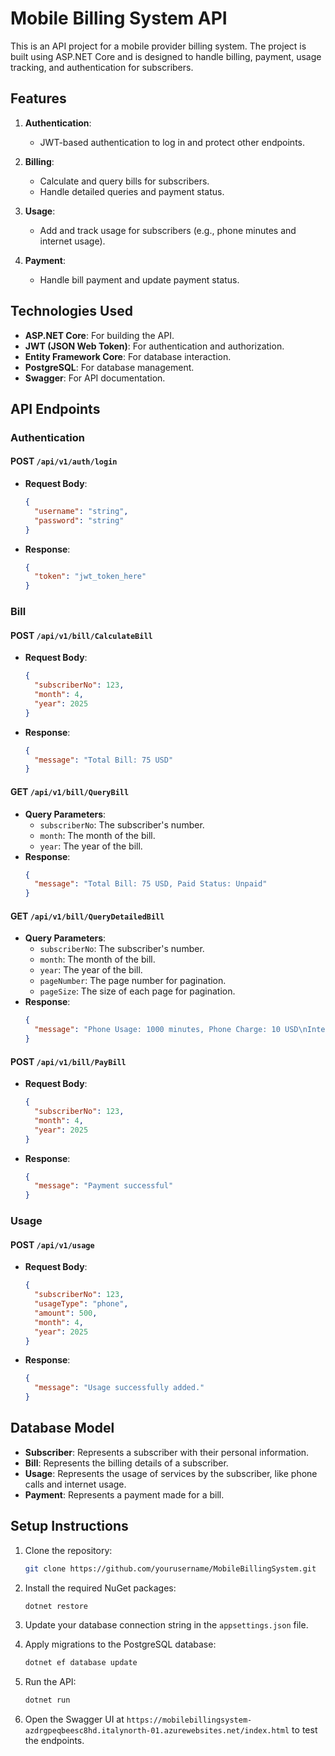# Mobile Billing System API

This is an API project for a mobile provider billing system. The project is built using ASP.NET Core and is designed to handle billing, payment, usage tracking, and authentication for subscribers.

## Features

1. **Authentication**:
   - JWT-based authentication to log in and protect other endpoints.

2. **Billing**:
   - Calculate and query bills for subscribers.
   - Handle detailed queries and payment status.

3. **Usage**:
   - Add and track usage for subscribers (e.g., phone minutes and internet usage).

4. **Payment**:
   - Handle bill payment and update payment status.

## Technologies Used

- **ASP.NET Core**: For building the API.
- **JWT (JSON Web Token)**: For authentication and authorization.
- **Entity Framework Core**: For database interaction.
- **PostgreSQL**: For database management.
- **Swagger**: For API documentation.

## API Endpoints

### Authentication

#### POST `/api/v1/auth/login`
- **Request Body**: 
  ```json
  {
    "username": "string",
    "password": "string"
  }
  ```
- **Response**: 
  ```json
  {
    "token": "jwt_token_here"
  }
  ```

### Bill

#### POST `/api/v1/bill/CalculateBill`
- **Request Body**: 
  ```json
  {
    "subscriberNo": 123,
    "month": 4,
    "year": 2025
  }
  ```
- **Response**: 
  ```json
  {
    "message": "Total Bill: 75 USD"
  }
  ```

#### GET `/api/v1/bill/QueryBill`
- **Query Parameters**:
  - `subscriberNo`: The subscriber's number.
  - `month`: The month of the bill.
  - `year`: The year of the bill.
- **Response**: 
  ```json
  {
    "message": "Total Bill: 75 USD, Paid Status: Unpaid"
  }
  ```

#### GET `/api/v1/bill/QueryDetailedBill`
- **Query Parameters**:
  - `subscriberNo`: The subscriber's number.
  - `month`: The month of the bill.
  - `year`: The year of the bill.
  - `pageNumber`: The page number for pagination.
  - `pageSize`: The size of each page for pagination.
- **Response**: 
  ```json
  {
    "message": "Phone Usage: 1000 minutes, Phone Charge: 10 USD\nInternet Usage: 15 GB, Internet Charge: 10 USD\nTotal Amount: 75 USD, Paid Status: Unpaid"
  }
  ```

#### POST `/api/v1/bill/PayBill`
- **Request Body**:
  ```json
  {
    "subscriberNo": 123,
    "month": 4,
    "year": 2025
  }
  ```
- **Response**: 
  ```json
  {
    "message": "Payment successful"
  }
  ```

### Usage

#### POST `/api/v1/usage`
- **Request Body**:
  ```json
  {
    "subscriberNo": 123,
    "usageType": "phone",
    "amount": 500,
    "month": 4,
    "year": 2025
  }
  ```
- **Response**: 
  ```json
  {
    "message": "Usage successfully added."
  }
  ```

## Database Model

- **Subscriber**: Represents a subscriber with their personal information.
- **Bill**: Represents the billing details of a subscriber.
- **Usage**: Represents the usage of services by the subscriber, like phone calls and internet usage.
- **Payment**: Represents a payment made for a bill.

## Setup Instructions

1. Clone the repository:
   ```bash
   git clone https://github.com/yourusername/MobileBillingSystem.git
   ```

2. Install the required NuGet packages:
   ```bash
   dotnet restore
   ```

3. Update your database connection string in the `appsettings.json` file.

4. Apply migrations to the PostgreSQL database:
   ```bash
   dotnet ef database update
   ```

5. Run the API:
   ```bash
   dotnet run
   ```

6. Open the Swagger UI at `https://mobilebillingsystem-azdrgpeqbeesc8hd.italynorth-01.azurewebsites.net/index.html` to test the endpoints.
